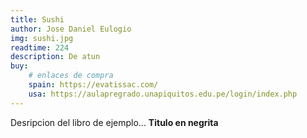 ```yaml
---
title: Sushi
author: Jose Daniel Eulogio
img: sushi.jpg
readtime: 224
description: De atun
buy:
    # enlaces de compra
    spain: https://evatissac.com/
    usa: https://aulapregrado.unapiquitos.edu.pe/login/index.php
---
```


Desripcion del libro de ejemplo...
**Titulo en negrita**